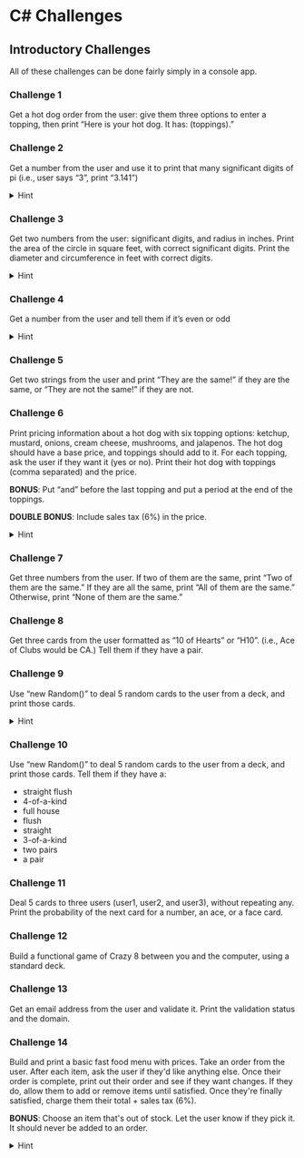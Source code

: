 # C# Challenges
## Introductory Challenges
All of these challenges can be done fairly simply in a console app.

### Challenge 1
Get a hot dog order from the user: give them three options to enter a topping, then print “Here is your hot dog. It has: (toppings).”

### Challenge 2
Get a number from the user and use it to print that many significant digits of pi (i.e., user says “3”, print “3.141”)
<details>
  <summary>Hint</summary>
  
HINT: Pi ~= 355/113
</details>

### Challenge 3
Get two numbers from the user: significant digits, and radius in inches. Print the area of the circle in square feet, with correct significant digits. Print the diameter and circumference in feet with correct digits.
<details>
  <summary>Hint</summary>
  
HINT: 1 foot = 12 inches. 1 square foot = 12 * 12 square inches 
</details>

### Challenge 4
Get a number from the user and tell them if it’s even or odd
<details>
  <summary>Hint</summary>
  
HINT: Don’t forget about the modulo operator
</details>

### Challenge 5
Get two strings from the user and print “They are the same!” if they are the same, or “They are not the same!” if they are not.

### Challenge 6
Print pricing information about a hot dog with six topping options: ketchup, mustard, onions, cream cheese, mushrooms, and jalapenos. The hot dog should have a base price, and toppings should add to it. For each topping, ask the user if they want it (yes or no). Print their hot dog with toppings (comma separated) and the price. 

**BONUS**: Put “and” before the last topping and put a period at the end of the toppings.

**DOUBLE BONUS**: Include sales tax (6%) in the price. 

<details>
  <summary>Hint</summary>
  
HINT: This may be easier with a list. See https://www.c-sharpcorner.com/article/c-sharp-list/
</details>

### Challenge 7
Get three numbers from the user. If two of them are the same, print “Two of them are the same.” If they are all the same, print “All of them are the same.” Otherwise, print “None of them are the same.”

### Challenge 8
Get three cards from the user formatted as “10 of Hearts” or “H10”. (i.e., Ace of Clubs would be CA.) Tell them if they have a pair.

### Challenge 9
Use “new Random()” to deal 5 random cards to the user from a deck, and print those cards. 
<details>
  <summary>Hint</summary>
  
Google “C# random number”
</details>

### Challenge 10
Use “new Random()” to deal 5 random cards to the user from a deck, and print those cards. Tell them if they have a:
- straight flush
- 4-of-a-kind
- full house
- flush
- straight
- 3-of-a-kind
- two pairs
- a pair

### Challenge 11
Deal 5 cards to three users (user1, user2, and user3), without repeating any. Print the probability of the next card for a number, an ace, or a face card.

### Challenge 12
Build a functional game of Crazy 8 between you and the computer, using a standard deck. 

### Challenge 13
Get an email address from the user and validate it. Print the validation status and the domain.

### Challenge 14
Build and print a basic fast food menu with prices. Take an order from the user. After each item, ask the user if they'd like anything else. Once their order is complete, print out their order and see if they want changes. If they do, allow them to add or remove items until satisfied. Once they're finally satisfied, charge them their total + sales tax (6%). 

**BONUS**: Choose an item that's out of stock. Let the user know if they pick it. It should never be added to an order.
<details>
  <summary>Hint</summary>
  
HINT: If you've done challenge #6, you've done at least half of this already. Don't be afraid to re-use code! 
</details>
